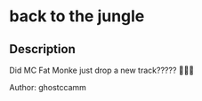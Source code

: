 # back to the jungle

## Description

Did MC Fat Monke just drop a new track????? 👀👀👀

Author: ghostccamm


